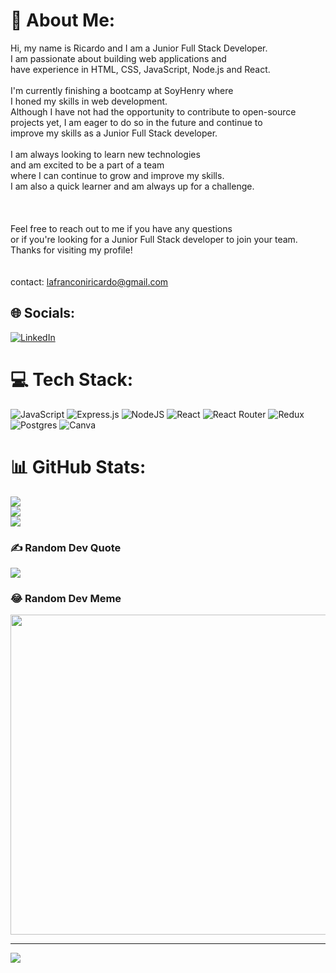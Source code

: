 # 💫 About Me:
Hi, my name is Ricardo and I am a Junior Full Stack Developer.<br>I am passionate about building web applications and<br>have experience in HTML, CSS, JavaScript, Node.js and React.<br><br>I'm currently finishing a bootcamp at SoyHenry where<br>I honed my skills in web development.<br>Although I have not had the opportunity to contribute to open-source<br>projects yet, I am eager to do so in the future and continue to<br>improve my skills as a Junior Full Stack developer.<br><br>I am always looking to learn new technologies<br>and am excited to be a part of a team<br>where I can continue to grow and improve my skills.<br>I am also a quick learner and am always up for a challenge.<br><br><br><br>Feel free to reach out to me if you have any questions<br>or if you're looking for a Junior Full Stack developer to join your team.<br>Thanks for visiting my profile!<br><br><br>contact: lafranconiricardo@gmail.com


## 🌐 Socials:
[![LinkedIn](https://img.shields.io/badge/LinkedIn-%230077B5.svg?logo=linkedin&logoColor=white)](https://linkedin.com/in/ricardo-lafranconi-b01b57106/) 

# 💻 Tech Stack:
![JavaScript](https://img.shields.io/badge/javascript-%23323330.svg?style=for-the-badge&logo=javascript&logoColor=%23F7DF1E) ![Express.js](https://img.shields.io/badge/express.js-%23404d59.svg?style=for-the-badge&logo=express&logoColor=%2361DAFB) ![NodeJS](https://img.shields.io/badge/node.js-6DA55F?style=for-the-badge&logo=node.js&logoColor=white) ![React](https://img.shields.io/badge/react-%2320232a.svg?style=for-the-badge&logo=react&logoColor=%2361DAFB) ![React Router](https://img.shields.io/badge/React_Router-CA4245?style=for-the-badge&logo=react-router&logoColor=white) ![Redux](https://img.shields.io/badge/redux-%23593d88.svg?style=for-the-badge&logo=redux&logoColor=white) ![Postgres](https://img.shields.io/badge/postgres-%23316192.svg?style=for-the-badge&logo=postgresql&logoColor=white) ![Canva](https://img.shields.io/badge/Canva-%2300C4CC.svg?style=for-the-badge&logo=Canva&logoColor=white)
# 📊 GitHub Stats:
![](https://github-readme-stats.vercel.app/api?username=ricardolafranconi&theme=dark&hide_border=false&include_all_commits=true&count_private=true)<br/>
![](https://github-readme-streak-stats.herokuapp.com/?user=ricardolafranconi&theme=dark&hide_border=false)<br/>
![](https://github-readme-stats.vercel.app/api/top-langs/?username=ricardolafranconi&theme=dark&hide_border=false&include_all_commits=true&count_private=true&layout=compact)

### ✍️ Random Dev Quote
![](https://quotes-github-readme.vercel.app/api?type=vetical&theme=radical)

### 😂 Random Dev Meme
<img src="https://random-memer.herokuapp.com/" width="512px"/>

---
[![](https://visitcount.itsvg.in/api?id=ricardolafranconi&icon=0&color=0)](https://visitcount.itsvg.in)

<!-- Proudly created with GPRM ( https://gprm.itsvg.in ) -->

